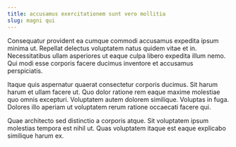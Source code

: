```yaml
---
title: accusamus exercitationem sunt vero mollitia
slug: magni qui
---
```


Consequatur provident ea cumque commodi accusamus expedita ipsum minima ut. Repellat delectus voluptatem natus quidem vitae et in. Necessitatibus ullam asperiores ut eaque culpa libero expedita illum nemo. Qui modi esse corporis facere ducimus inventore et accusamus perspiciatis.

Itaque quis aspernatur quaerat consectetur corporis ducimus. Sit harum harum et ullam facere ut. Quo dolor ratione rem eaque maxime molestiae quo omnis excepturi. Voluptatem autem dolorem similique. Voluptas in fuga. Dolores illo aperiam ut voluptatem rerum ratione occaecati facere qui.

Quae architecto sed distinctio a corporis atque. Sit voluptatem ipsum molestias tempora est nihil ut. Quas voluptatem itaque est eaque explicabo similique harum ex.
